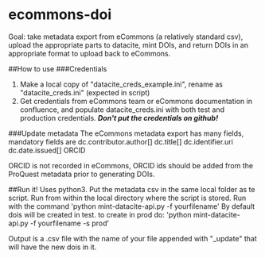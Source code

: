 # ecommons-doi
Goal: take metadata export from eCommons (a relatively standard csv), upload the appropriate parts to datacite, mint DOIs, and return DOIs in an appropriate format to upload back to eCommons.

##How to use
###Credentials
1. Make a local copy of "datacite_creds_example.ini", rename as "datacite_creds.ini" (expected in script)
2. Get credentials from eCommons team or eCommons documentation in confluence, and populate datacite_creds.ini with both test and production credentials. 
***Don't put the credentials on github!***

###Update metadata
The eCommons metadata export has many fields, mandatory fields are 
dc.contributor.author[]
dc.title[]
dc.identifier.uri
dc.date.issued[]
ORCID

ORCID is not recorded in eCommons, ORCID ids should be added from the ProQuest metadata prior to generating DOIs.

##Run it!
Uses python3. 
Put the metadata csv in the same local folder as te script. 
Run from within the local directory where the script is stored.
Run with the command 'python mint-datacite-api.py -f yourfilename'
By default dois will be created in test. to create in prod do:
'python mint-datacite-api.py -f yourfilename -s prod'

Output is a .csv file with the name of your file appended with "_update" that will have the new dois in it.
